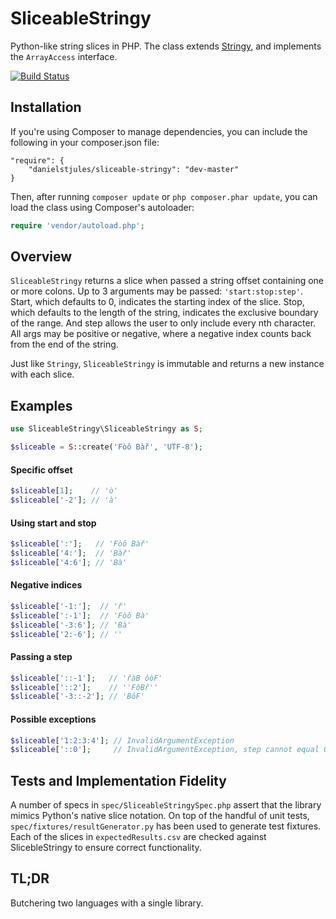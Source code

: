 SliceableStringy
================

Python-like string slices in PHP. The class extends
[Stringy](https://github.com/danielstjules/Stringy), and implements the
`ArrayAccess` interface.

[![Build Status](https://travis-ci.org/danielstjules/SliceableStringy.png)](https://travis-ci.org/danielstjules/SliceableStringy)

## Installation

If you're using Composer to manage dependencies, you can include the following
in your composer.json file:

```
"require": {
    "danielstjules/sliceable-stringy": "dev-master"
}
```

Then, after running `composer update` or `php composer.phar update`, you can
load the class using Composer's autoloader:

```php
require 'vendor/autoload.php';
```

## Overview

`SliceableStringy` returns a slice when passed a string offset containing
one or more colons. Up to 3 arguments may be passed: `'start:stop:step'`. Start,
which defaults to 0, indicates the starting index of the slice. Stop, which
defaults to the length of the string, indicates the exclusive boundary of the
range. And step allows the user to only include every nth character. All
args may be positive or negative, where a negative index counts back from the
end of the string.

Just like `Stringy`, `SliceableStringy` is immutable and returns a new
instance with each slice.

## Examples

```php
use SliceableStringy\SliceableStringy as S;

$sliceable = S::create('Fòô Bàř', 'UTF-8');
```

#### Specific offset
```php
$sliceable[1];    // 'ò'
$sliceable['-2']; // 'à'
```

#### Using start and stop
```php
$sliceable[':'];   // 'Fòô Bàř'
$sliceable['4:'];  // 'Bàř'
$sliceable['4:6']; // 'Bà'
```

#### Negative indices
```php
$sliceable['-1:'];  // 'ř'
$sliceable[':-1'];  // 'Fòô Bà'
$sliceable['-3:6']; // 'Bà'
$sliceable['2:-6']; // ''
```

#### Passing a step
```php
$sliceable['::-1'];   // 'řàB ôòF'
$sliceable['::2'];    // ''FôBř''
$sliceable['-3::-2']; // 'BôF'
```

#### Possible exceptions
```php
$sliceable['1:2:3:4']; // InvalidArgumentException
$sliceable['::0'];     // InvalidArgumentException, step cannot equal 0
```

## Tests and Implementation Fidelity

A number of specs in `spec/SliceableStringySpec.php` assert that the library
mimics Python's native slice notation. On top of the handful of unit tests,
`spec/fixtures/resultGenerator.py` has been used to generate test fixtures.
Each of the slices in `expectedResults.csv` are checked against SlicebleStringy
to ensure correct functionality.

## TL;DR

Butchering two languages with a single library.
